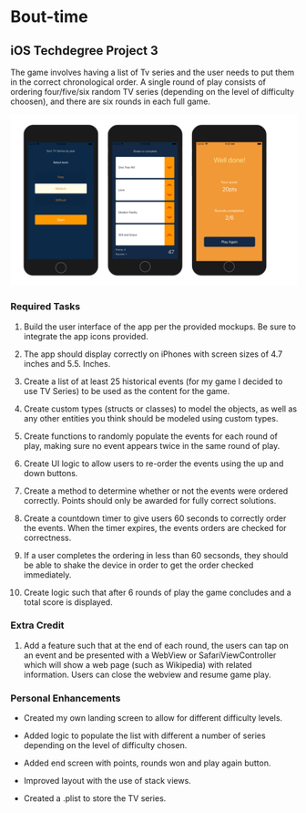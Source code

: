 # Bout-time

## iOS Techdegree Project 3

The game involves having a list of Tv series and the user needs to put them in the correct chronological order. A single round of play consists of ordering four/five/six random TV series (depending on the level of difficulty choosen), and there are six rounds in each full game.

![bout-time img](https://github.com/elenamene/bout-time/blob/master/iphone_aboutTime2.png)

### Required Tasks

1. Build the user interface of the app per the provided mockups. Be sure to integrate the app icons provided.

2. The app should display correctly on iPhones with screen sizes of 4.7 inches and 5.5. Inches.

3. Create a list of at least 25 historical events (for my game I decided to use TV Series) to be used as the content for the game.

4. Create custom types (structs or classes) to model the objects, as well as any other entities you think should be modeled using custom types.

5. Create functions to randomly populate the events for each round of play, making sure no event appears twice in the same round of play.
6. Create UI logic to allow users to re-order the events using the up and down buttons.

7. Create a method to determine whether or not the events were ordered correctly. Points should only be awarded for fully correct solutions.

8. Create a countdown timer to give users 60 seconds to correctly order the events. When the timer expires, the events orders are checked for correctness.

9. If a user completes the ordering in less than 60 secsonds, they should be able to shake the device in order to get the order checked immediately.

10. Create logic such that after 6 rounds of play the game concludes and a total score is displayed.

### Extra Credit

1. Add a feature such that at the end of each round, the users can tap on an event and be presented with a WebView or SafariViewController which will show a web page (such as Wikipedia) with related information. Users can close the webview and resume game play.

### Personal Enhancements

* Created my own landing screen to allow for different difficulty levels.

* Added logic to populate the list with different a number of series depending on the level of difficulty chosen.

* Added end screen with points, rounds won and play again button.

* Improved layout with the use of stack views.

* Created a .plist to store the TV series.
